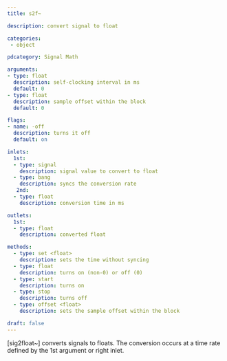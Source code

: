 ```yaml
---
title: s2f~

description: convert signal to float

categories:
 - object

pdcategory: Signal Math

arguments:
- type: float
  description: self-clocking interval in ms
  default: 0
- type: float
  description: sample offset within the block
  default: 0

flags:
- name: -off
  description: turns it off 
  default: on

inlets:
  1st:
  - type: signal
    description: signal value to convert to float
  - type: bang
    description: syncs the conversion rate
   2nd:
  - type: float
    description: conversion time in ms

outlets:
  1st:
  - type: float
    description: converted float

methods:
  - type: set <float>
    description: sets the time without syncing
  - type: float
    description: turns on (non-0) or off (0)
  - type: start
    description: turns on
  - type: stop
    description: turns off
  - type: offset <float>
    description: sets the sample offset within the block

draft: false
---
```


[sig2float~] converts signals to floats. The conversion occurs at a time rate defined by the 1st argument or right inlet.
